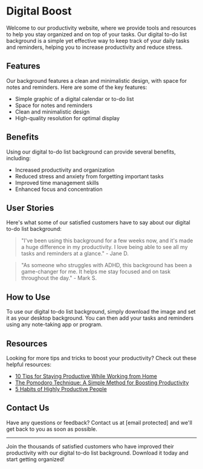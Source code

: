 <!--font:Poppins-->

# Digital Boost

Welcome to our productivity website, where we provide tools and resources to help you stay organized and on top of your tasks. Our digital to-do list background is a simple yet effective way to keep track of your daily tasks and reminders, helping you to increase productivity and reduce stress.

## Features

Our background features a clean and minimalistic design, with space for notes and reminders. Here are some of the key features:

- Simple graphic of a digital calendar or to-do list
- Space for notes and reminders
- Clean and minimalistic design
- High-quality resolution for optimal display

## Benefits

Using our digital to-do list background can provide several benefits, including:

- Increased productivity and organization
- Reduced stress and anxiety from forgetting important tasks
- Improved time management skills
- Enhanced focus and concentration

## User Stories

Here's what some of our satisfied customers have to say about our digital to-do list background:

> "I've been using this background for a few weeks now, and it's made a huge difference in my productivity. I love being able to see all my tasks and reminders at a glance." - Jane D.

> "As someone who struggles with ADHD, this background has been a game-changer for me. It helps me stay focused and on task throughout the day." - Mark S.

## How to Use

To use our digital to-do list background, simply download the image and set it as your desktop background. You can then add your tasks and reminders using any note-taking app or program.

## Resources

Looking for more tips and tricks to boost your productivity? Check out these helpful resources:

- [10 Tips for Staying Productive While Working from Home](#)
- [The Pomodoro Technique: A Simple Method for Boosting Productivity](#)
- [5 Habits of Highly Productive People](#)

## Contact Us

Have any questions or feedback? Contact us at [email protected] and we'll get back to you as soon as possible.

---

Join the thousands of satisfied customers who have improved their productivity with our digital to-do list background. Download it today and start getting organized!

<!--

Write me content for website with wallpaper which alt text is:

"A wallpaper with a simple graphic of a digital calendar or to-do list, with space for notes and reminders."

The name/title of the page should not be 1:1 copy of the alt text but rather a real content of the website which is using this wallpaper.

- Use markdown format 
- Start with heading
- Heading should be short and concise
- The content should look like a real website 
- The website should not be about the wallpaper, wallpaper is just a related background
- Heading should be contain work "wallpaper" or "background"
- Include real sections like references, contact, user stories, etc. use things relevant to the page purpose.
- Feel free to use structure like headings, bullets, numbering, blockquotes, paragraphs, horizontal lines, etc.
- You can use formatting like bold or _italic_
- You can include UTF-8 emojis
- Links should be only #hash anchors (and you can refer to the document itself)
- Do not include images


---


# Boost Your Productivity with Our Digital To-Do List Wallpaper

Welcome to our productivity website, where we help you stay organized and on top of your tasks. Our digital to-do list wallpaper is the perfect addition to your workspace, providing a simple yet effective way to keep track of your daily tasks and reminders.

## Features

Our wallpaper features a clean and minimalistic design, with space for notes and reminders. Here are some of the key features:

- Simple graphic of a digital calendar or to-do list
- Space for notes and reminders
- Clean and minimalistic design
- High-quality resolution for optimal display

## Benefits

Using our digital to-do list wallpaper can provide several benefits, including:

- Increased productivity and organization
- Reduced stress and anxiety from forgetting important tasks
- Improved time management skills
- Enhanced focus and concentration

## User Stories

Don't just take our word for it - here are some user stories from our satisfied customers:

> "I've been using this wallpaper for a few weeks now, and it's made a huge difference in my productivity. I love being able to see all my tasks and reminders at a glance." - Jane D.

> "As someone who struggles with ADHD, this wallpaper has been a game-changer for me. It helps me stay focused and on task throughout the day." - Mark S.

## How to Use

To use our digital to-do list wallpaper, simply download the image and set it as your desktop background. You can then add your tasks and reminders using any note-taking app or program.

## References

Looking for more tips and tricks to boost your productivity? Check out these helpful resources:

- [10 Tips for Staying Productive While Working from Home](#)
- [The Pomodoro Technique: A Simple Method for Boosting Productivity](#)
- [5 Habits of Highly Productive People](#)

## Contact Us

Have any questions or feedback? We'd love to hear from you! Contact us at [email protected] and we'll get back to you as soon as possible.

---

Join the thousands of satisfied customers who have improved their productivity with our digital to-do list wallpaper. Download it today and start getting organized!


---


Heading should not include word "wallpaper". The website should not be about the wallpaper itself, wallpaper is just a related background, rewrite whole content.


---


# Stay Organized and Boost Your Productivity with Our Digital To-Do List Background

Welcome to our productivity website, where we provide tools and resources to help you stay organized and on top of your tasks. Our digital to-do list background is the perfect addition to your workspace, providing a simple yet effective way to keep track of your daily tasks and reminders.

## Features

Our background features a clean and minimalistic design, with space for notes and reminders. Here are some of the key features:

- Simple graphic of a digital calendar or to-do list
- Space for notes and reminders
- Clean and minimalistic design
- High-quality resolution for optimal display

## Benefits

Using our digital to-do list background can provide several benefits, including:

- Increased productivity and organization
- Reduced stress and anxiety from forgetting important tasks
- Improved time management skills
- Enhanced focus and concentration

## User Stories

Don't just take our word for it - here are some user stories from our satisfied customers:

> "I've been using this background for a few weeks now, and it's made a huge difference in my productivity. I love being able to see all my tasks and reminders at a glance." - Jane D.

> "As someone who struggles with ADHD, this background has been a game-changer for me. It helps me stay focused and on task throughout the day." - Mark S.

## How to Use

To use our digital to-do list background, simply download the image and set it as your desktop background. You can then add your tasks and reminders using any note-taking app or program.

## Resources

Looking for more tips and tricks to boost your productivity? Check out these helpful resources:

- [10 Tips for Staying Productive While Working from Home](#)
- [The Pomodoro Technique: A Simple Method for Boosting Productivity](#)
- [5 Habits of Highly Productive People](#)

## Contact Us

Have any questions or feedback? We'd love to hear from you! Contact us at [email protected] and we'll get back to you as soon as possible.

---

Join the thousands of satisfied customers who have improved their productivity with our digital to-do list background. Download it today and start getting organized!


---


Heading is too long, rewrite whole content.


---


# Boost Your Productivity with a Digital To-Do List Background

Welcome to our productivity website, where we provide tools and resources to help you stay organized and on top of your tasks. Our digital to-do list background is a simple yet effective way to keep track of your daily tasks and reminders, helping you to increase productivity and reduce stress.

## Features

Our background features a clean and minimalistic design, with space for notes and reminders. Here are some of the key features:

- Simple graphic of a digital calendar or to-do list
- Space for notes and reminders
- Clean and minimalistic design
- High-quality resolution for optimal display

## Benefits

Using our digital to-do list background can provide several benefits, including:

- Increased productivity and organization
- Reduced stress and anxiety from forgetting important tasks
- Improved time management skills
- Enhanced focus and concentration

## User Stories

Don't just take our word for it - here are some user stories from our satisfied customers:

> "I've been using this background for a few weeks now, and it's made a huge difference in my productivity. I love being able to see all my tasks and reminders at a glance." - Jane D.

> "As someone who struggles with ADHD, this background has been a game-changer for me. It helps me stay focused and on task throughout the day." - Mark S.

## How to Use

To use our digital to-do list background, simply download the image and set it as your desktop background. You can then add your tasks and reminders using any note-taking app or program.

## Resources

Looking for more tips and tricks to boost your productivity? Check out these helpful resources:

- [10 Tips for Staying Productive While Working from Home](#)
- [The Pomodoro Technique: A Simple Method for Boosting Productivity](#)
- [5 Habits of Highly Productive People](#)

## Contact Us

Have any questions or feedback? Contact us at [email protected] and we'll get back to you as soon as possible.

---

Join the thousands of satisfied customers who have improved their productivity with our digital to-do list background. Download it today and start getting organized!


---


Heading is too long, rewrite whole content.


---


# Increase Productivity with a Digital To-Do List Background

Welcome to our productivity website, where we provide tools and resources to help you stay organized and on top of your tasks. Our digital to-do list background is a simple yet effective way to keep track of your daily tasks and reminders, helping you to increase productivity and reduce stress.

## Features

Our background features a clean and minimalistic design, with space for notes and reminders. Here are some of the key features:

- Simple graphic of a digital calendar or to-do list
- Space for notes and reminders
- Clean and minimalistic design
- High-quality resolution for optimal display

## Benefits

Using our digital to-do list background can provide several benefits, including:

- Increased productivity and organization
- Reduced stress and anxiety from forgetting important tasks
- Improved time management skills
- Enhanced focus and concentration

## User Stories

Here's what some of our satisfied customers have to say about our digital to-do list background:

> "I've been using this background for a few weeks now, and it's made a huge difference in my productivity. I love being able to see all my tasks and reminders at a glance." - Jane D.

> "As someone who struggles with ADHD, this background has been a game-changer for me. It helps me stay focused and on task throughout the day." - Mark S.

## How to Use

To use our digital to-do list background, simply download the image and set it as your desktop background. You can then add your tasks and reminders using any note-taking app or program.

## Resources

Looking for more tips and tricks to boost your productivity? Check out these helpful resources:

- [10 Tips for Staying Productive While Working from Home](#)
- [The Pomodoro Technique: A Simple Method for Boosting Productivity](#)
- [5 Habits of Highly Productive People](#)

## Contact Us

Have any questions or feedback? Contact us at [email protected] and we'll get back to you as soon as possible.

---

Join the thousands of satisfied customers who have improved their productivity with our digital to-do list background. Download it today and start getting organized!


---


Write me a Google font which is best fitting for the website.

Pick from the list:
- Lato
- Inter
- Exo 2
- Dancing Script
- Montserrat
- Poppins
- IBM Plex Sans
- Great Vibes
- Playfair Display
- Open Sans
- Alegreya
- Raleway
- Roboto
- Futura
- Barlow Condensed
- Orbitron
- Lobster


Write just the font name nothing else.


---


Poppins

-->

